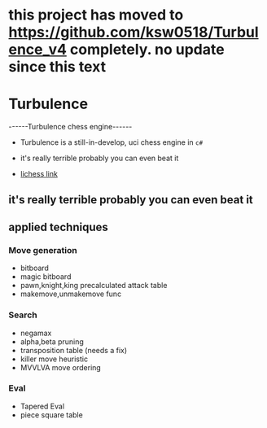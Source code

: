 # this project has moved to https://github.com/ksw0518/Turbulence_v4 completely. no update since this text



# Turbulence

------Turbulence chess engine------
- Turbulence is a still-in-develop, uci chess engine in `c#`
- it's really terrible probably you can even beat it

- [lichess link](https://lichess.org/@/turbulencebot) 



## it's really terrible probably you can even beat it
## applied techniques
### Move generation
- bitboard
- magic bitboard
- pawn,knight,king precalculated attack table
- makemove,unmakemove func

### Search
- negamax
- alpha,beta pruning
- transposition table (needs a fix)
- killer move heuristic
- MVVLVA move ordering

### Eval
- Tapered Eval
- piece square table

